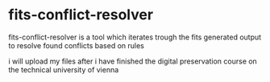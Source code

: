 fits-conflict-resolver
======================

fits-conflict-resolver is a tool which iterates trough the fits generated output to resolve found conflicts based on rules

i will upload my files after i have finished the digital preservation course on the technical university of vienna
